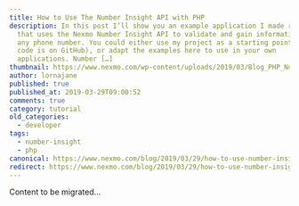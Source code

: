 ```yaml
---
title: How to Use The Number Insight API with PHP
description: In this post I’ll show you an example application I made recently
  that uses the Nexmo Number Insight API to validate and gain information about
  any phone number. You could either use my project as a starting point (the
  code is on GitHub), or adapt the examples here to use in your own
  applications. Number […]
thumbnail: https://www.nexmo.com/wp-content/uploads/2019/03/Blog_PHP_Numbers-Insight_1200x600.png
author: lornajane
published: true
published_at: 2019-03-29T09:00:52
comments: true
category: tutorial
old_categories:
  - developer
tags:
  - number-insight
  - php
canonical: https://www.nexmo.com/blog/2019/03/29/how-to-use-number-insight-with-php-dr
redirect: https://www.nexmo.com/blog/2019/03/29/how-to-use-number-insight-with-php-dr
---
```

Content to be migrated...